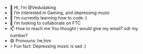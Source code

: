- 👋 Hi, I’m @Vedudaking
- 👀 I’m interested in Gaming, and depressing music
- 🌱 I’m currently learning how to code :)
- 💞️ I’m looking to collaborate on FTC
- 📫 How to reach me You thought i would give my email? odr my number?
- 😄 Pronouns: he,him
- ⚡ Fun fact: Depressing music is sad :)

<!---
Vedudaking/Vedudaking is a ✨ special ✨ repository because its `README.md` (this file) appears on your GitHub profile.
You can click the Preview link to take a look at your changes.
--->
